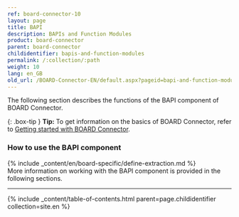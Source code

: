 ```yaml
---
ref: board-connector-10
layout: page
title: BAPI
description: BAPIs and Function Modules
product: board-connector
parent: board-connector
childidentifier: bapis-and-function-modules
permalink: /:collection/:path
weight: 10
lang: en_GB
old_url: /BOARD-Connector-EN/default.aspx?pageid=bapi-and-function-modules
---
```


The following section describes the functions of the BAPI component of BOARD Connector. <br>

{: .box-tip }
**Tip:** To get information on the basics of BOARD Connector, refer to [Getting started with BOARD Connector](./getting-started). <br>

### How to use the BAPI component
{% include _content/en/board-specific/define-extraction.md %}
<br>
More information on working with the BAPI component is provided in the following sections.

---


{% include _content/table-of-contents.html parent=page.childidentifier collection=site.en %}
